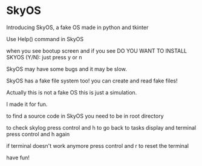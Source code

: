 # SkyOS
Introducing SkyOS, a fake OS made in python and tkinter


Use Help() command in SkyOS

when you see bootup screen and if you see DO YOU WANT TO INSTALL SKYOS (Y/N): just press y or n

SkyOS may have some bugs and it may be slow.

SkyOS has a fake file system too!
you can create and read fake files!

Actually this is not a fake OS this is just a simulation.

I made it for fun.

to find a source code in SkyOS you need to be in root directory

to check skylog press control and h
to go back to tasks display and terminal press control and h again

if terminal doesn't work anymore press control and r to reset the terminal


have fun!
